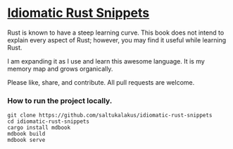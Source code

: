 # [Idiomatic Rust Snippets](https://idiomatic-rust-snippets.org/)

Rust is known to have a steep learning curve. This book does not intend to explain every aspect of Rust; however, you may find it useful while learning Rust. 

I am expanding it as I use and learn this awesome language. It is my memory map and grows organically.

Please like, share, and contribute. All pull requests are welcome.

### How to run the project locally.

```
git clone https://github.com/saltukalakus/idiomatic-rust-snippets
cd idiomatic-rust-snippets
cargo install mdbook
mdbook build
mdbook serve
```
